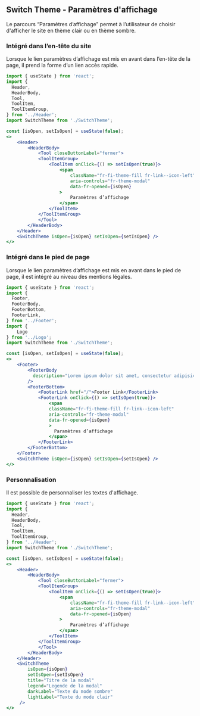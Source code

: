 ## Switch Theme - Paramètres d'affichage

Le parcours “Paramètres d’affichage” permet à l’utilisateur de choisir d'afficher le site en thème clair ou en thème sombre.

### Intégré dans l’en-tête du site
Lorsque le lien paramètres d’affichage est mis en avant dans l’en-tête de la page, il prend la forme d’un lien accès rapide.

```jsx
import { useState } from 'react';
import {
  Header,
  HeaderBody,
  Tool,
  ToolItem,
  ToolItemGroup,
} from '../Header';
import SwitchTheme from './SwitchTheme';

const [isOpen, setIsOpen] = useState(false);
<>
    <Header>
        <HeaderBody>
            <Tool closeButtonLabel="fermer">
            <ToolItemGroup>
                <ToolItem onClick={() => setIsOpen(true)}>
                    <span
                        className="fr-fi-theme-fill fr-link--icon-left"
                        aria-controls="fr-theme-modal"
                        data-fr-opened={isOpen}
                    >
                        Paramètres d’affichage
                    </span>
                </ToolItem>
            </ToolItemGroup>
            </Tool>
        </HeaderBody>
    </Header>
    <SwitchTheme isOpen={isOpen} setIsOpen={setIsOpen} />
</>
```

### Intégré dans le pied de page

Lorsque le lien paramètres d’affichage est mis en avant dans le pied de page, il est intégré au niveau des mentions légales.

```jsx
import { useState } from 'react';
import {
  Footer,
  FooterBody,
  FooterBottom,
  FooterLink,
} from '../Footer';
import {
    Logo
} from '../Logo';
import SwitchTheme from './SwitchTheme';

const [isOpen, setIsOpen] = useState(false);
<>
    <Footer>
        <FooterBody
          description="Lorem ipsum dolor sit amet, consectetur adipisicing elit, sed do eiusmod tempor incididunt ut labore et dolore magna aliqua. Uenim ad minim veniam, quis nostrud exercitation ullamco laboris nisi ut aliquip ex ea commodo consequat."
        />
        <FooterBottom>
            <FooterLink href="/">Footer Link</FooterLink>
            <FooterLink onClick={() => setIsOpen(true)}>
                <span
                className="fr-fi-theme-fill fr-link--icon-left"
                aria-controls="fr-theme-modal"
                data-fr-opened={isOpen}
                >
                  Paramètres d’affichage
                </span>
            </FooterLink>
        </FooterBottom>
    </Footer>
    <SwitchTheme isOpen={isOpen} setIsOpen={setIsOpen} />
</>
```

### Personnalisation

Il est possible de personnaliser les textes d'affichage.

```jsx
import { useState } from 'react';
import {
  Header,
  HeaderBody,
  Tool,
  ToolItem,
  ToolItemGroup,
} from '../Header';
import SwitchTheme from './SwitchTheme';

const [isOpen, setIsOpen] = useState(false);
<>
    <Header>
        <HeaderBody>
            <Tool closeButtonLabel="fermer">
            <ToolItemGroup>
                <ToolItem onClick={() => setIsOpen(true)}>
                    <span
                        className="fr-fi-theme-fill fr-link--icon-left"
                        aria-controls="fr-theme-modal"
                        data-fr-opened={isOpen}
                    >
                        Paramètres d’affichage
                    </span>
                </ToolItem>
            </ToolItemGroup>
            </Tool>
        </HeaderBody>
    </Header>
    <SwitchTheme 
        isOpen={isOpen} 
        setIsOpen={setIsOpen}
        title="Titre de la modal"
        legend="Legende de la modal"
        darkLabel="Texte du mode sombre"
        lightLabel="Texte du mode clair"
     />
</>
```
